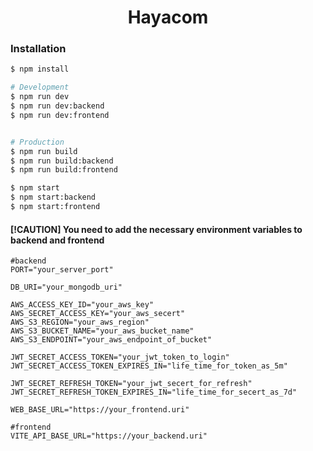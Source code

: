 <h1 align="center">Hayacom</h1>

### Installation

```bash
$ npm install

# Development
$ npm run dev
$ npm run dev:backend
$ npm run dev:frontend


# Production
$ npm run build
$ npm run build:backend
$ npm run build:frontend

$ npm start
$ npm start:backend
$ npm start:frontend

```

#### [!CAUTION] You need to add the necessary environment variables to backend and frontend

```env
#backend
PORT="your_server_port"

DB_URI="your_mongodb_uri"

AWS_ACCESS_KEY_ID="your_aws_key"
AWS_SECRET_ACCESS_KEY="your_aws_secert"
AWS_S3_REGION="your_aws_region"
AWS_S3_BUCKET_NAME="your_aws_bucket_name"
AWS_S3_ENDPOINT="your_aws_endpoint_of_bucket"

JWT_SECRET_ACCESS_TOKEN="your_jwt_token_to_login"
JWT_SECRET_ACCESS_TOKEN_EXPIRES_IN="life_time_for_token_as_5m"

JWT_SECRET_REFRESH_TOKEN="your_jwt_secert_for_refresh"
JWT_SECRET_REFRESH_TOKEN_EXPIRES_IN="life_time_for_secert_as_7d"

WEB_BASE_URL="https://your_frontend.uri"

#frontend
VITE_API_BASE_URL="https://your_backend.uri"
```
